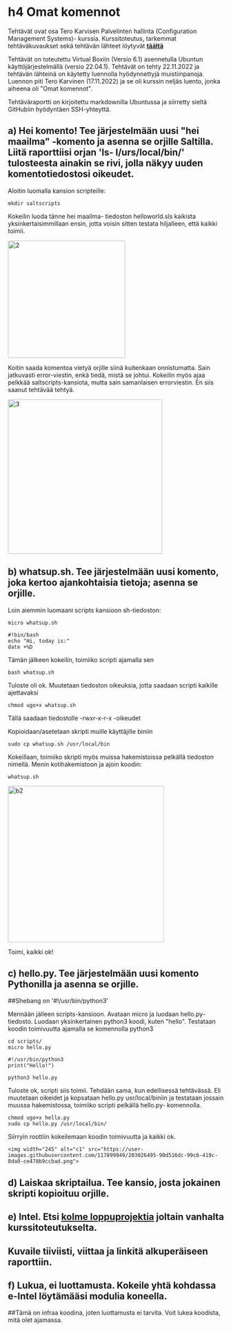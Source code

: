 # h4 Omat komennot
Tehtävät ovat osa Tero Karvisen Palvelinten hallinta (Configuration Management Systems)- kurssia.
Kurssitoteutus, tarkemmat tehtäväkuvaukset sekä tehtävän lähteet löytyvät [**täältä**](https://terokarvinen.com/2022/palvelinten-hallinta-2022p2/)

Tehtävät on toteutettu Virtual Boxiin (Versio 6.1) asennetulla Ubuntun käyttöjärjestelmällä (versio 22.04.1).
Tehtävät on tehty 22.11.2022 ja tehtävän lähteinä on käytetty luennolla hyödynnettyjä muistiinpanoja.
Luennon piti Tero Karvinen (17.11.2022) ja se oli kurssin neljäs luento, jonka aiheena oli "Omat komennot".

Tehtäväraportti on kirjoitettu markdownilla Ubuntussa ja siirretty sieltä GitHubiin hyödyntäen SSH-yhteyttä.


## a) Hei komento! Tee järjestelmään uusi "hei maailma" -komento ja asenna se orjille Saltilla. Liitä raporttiisi orjan 'ls- l/urs/local/bin/' tulosteesta ainakin se rivi, jolla näkyy uuden komentotiedostosi oikeudet.
Aloitin luomalla kansion scripteille:

    mkdir saltscripts
    
Kokeilin luoda tänne hei maailma- tiedoston helloworld.sls kaikista yksinkertaisimmillaan ensin, jotta voisin sitten testata hiljalleen, että kaikki toimii.

<img width="272" alt="2" src="https://user-images.githubusercontent.com/117899949/203021029-849c8857-6958-4268-acbd-6d8fcbe3f722.png">

Koitin saada komentoa vietyä orjille siinä kuitenkaan onnistumatta. Sain jatkuvasti error-viestin, enkä tiedä, mistä se johtui. Kokeilin myös ajaa pelkkää saltscripts-kansiota, mutta sain samanlaisen errorviestin. En siis saanut tehtävää tehtyä.

<img width="358" alt="3" src="https://user-images.githubusercontent.com/117899949/203021567-9dcfb6a8-9ed5-4186-a329-3da9cbb15934.png">


## b) whatsup.sh. Tee järjestelmään uusi komento, joka kertoo ajankohtaisia tietoja; asenna se orjille.
Loin aiemmin luomaani scripts kansioon sh-tiedoston:

    micro whatsup.sh
    
    #!bin/bash
    echo "Hi, today is:"
    date +%D
    
Tämän jälkeen kokeilin, toimiiko scripti ajamalla sen

    bash whatsup.sh
    
Tuloste oli ok.
Muutetaan tiedoston oikeuksia, jotta saadaan scripti kaikille ajettavaksi

    chmod ugo+x whatsup.sh

Tällä saadaan tiedostolle -rwxr-x-r-x -oikeudet

Kopioidaan/asetetaan skripti muille käyttäjille biniin

    sudo cp whatsup.sh /usr/local/bin
    
Kokeillaan, toimiiko skripti myös muissa hakemistoissa pelkällä tiedoston nimellä. Menin kotihakemistoon ja ajoin koodin:

    whatsup.sh

<img width="362" alt="b2" src="https://user-images.githubusercontent.com/117899949/203022705-445812be-051f-4175-87c9-88036f6c325d.png">

Toimi, kaikki ok!    

## c) hello.py. Tee järjestelmään uusi komento Pythonilla ja asenna se orjille.
##Shebang on '#!/usr/bin/python3'

Mennään jälleen scripts-kansioon.
Avataan micro ja luodaan hello.py- tiedosto. Luodaan yksinkertainen python3 koodi, kuten "hello".
Testataan koodin toimivuutta ajamalla se komennolla python3

    cd scripts/
    micro hello.py
    
    #!/usr/bin/python3
    print("Hello!")
    
    python3 hello.py

Tuloste ok, scripti siis toimii. Tehdään sama, kun edellisessä tehtävässä.
Eli muutetaan oikeidet ja kopsataan hello.py usr/local/biniin ja testataan jossain muussa hakemistossa, toimiiko scripti pelkällä hello.py- komennolla.

    chmod ugo+x hello.py
    sudo cp hello.py /usr/local/bin/
    
Siirryin roottiin kokeilemaan koodin toimivuutta ja kaikki ok.

    <img width="245" alt="c1" src="https://user-images.githubusercontent.com/117899949/203026495-90d516dc-99c6-419c-8da0-ce478b9ccbad.png">


## d) Laiskaa skriptailua. Tee kansio, josta jokainen skripti kopioituu orjille.



## e) Intel. Etsi [kolme loppuprojektia](https://terokarvinen.com/search/?q=palvelinten+hallinta) joltain vanhalta kurssitoteutukselta.
## Kuvaile tiiviisti, viittaa ja linkitä alkuperäiseen raporttiin. 



## f) Lukua, ei luottamusta. Kokeile yhtä kohdassa e-Intel löytämääsi modulia koneella.
##Tämä on infraa koodina, joten luottamusta ei tarvita. Voit lukea koodista, mitä olet ajamassa.
